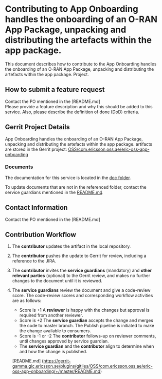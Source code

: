 # Contributing to App Onboarding handles the onboarding of an O-RAN App Package, unpacking and distributing the artefacts within the app package.

This document describes how to contribute to the App Onboarding handles the onboarding of an O-RAN App Package, unpacking and distributing the artefacts within the app package. Project.

## How to submit a feature request
Contact the PO mentioned in the [README.md]  
Please provide a feature description and why this should be added to this service. Also, please describe the definition of done (DoD) criteria.

## Gerrit Project Details  
App Onboarding handles the onboarding of an O-RAN App Package, unpacking and distributing the artefacts within the app package. artifacts are stored in the Gerrit project: [OSS/com.ericsson.oss.ae/eric-oss-app-onboarding](https://gerrit-gamma.gic.ericsson.se/#/admin/projects/OSS/com.ericsson.oss.ae/eric-oss-app-onboarding)
  
### Documents

The documentation for this service is located in the [doc folder](https://gerrit-gamma.gic.ericsson.se/plugins/gitiles/OSS/com.ericsson.oss.ae/eric-oss-app-onboarding/+/master/doc).

To update documents that are not in the referenced folder, contact the service guardians mentioned in the [README.md](https://gerrit-gamma.gic.ericsson.se/plugins/gitiles/OSS/com.ericsson.oss.ae/eric-oss-app-onboarding/+/master/README.md).

## Contact Information
Contact the PO mentioned in the [README.md]


## Contribution Workflow
1. The **contributor** updates the artifact in the local repository.
2. The **contributor** pushes the update to Gerrit for review, including a reference to the JIRA.
3. The **contributor** invites the **service guardians** (mandatory) and **other relevant parties** (optional) to the Gerrit review, and makes no further changes to the document until it is reviewed.
4. The **service guardians** review the document and give a code-review score.
The code-review scores and corresponding workflow activities are as follows:
    - Score is +1
        A **reviewer** is happy with the changes but approval is required from another reviewer.
    - Score is +2
        The **service guardian** accepts the change and merges the code to master branch. The Publish pipeline is initiated to make the change available to consumers.
    - Score is -1 or -2
        The **contributor** follows-up on reviewer comments, until changes approved by service guardian.
    - The **service guardian** and the **contributor** align to determine when and how the change is published.

   [README.md] (https://gerrit-gamma.gic.ericsson.se/plugins/gitiles/OSS/com.ericsson.oss.ae/eric-oss-app-onboarding/+/master/README.md)